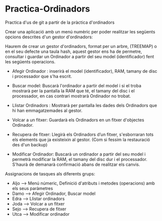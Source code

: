 # Practica-Ordinadors
Practica d'us de git a partir de la pràctica d'ordinadors

Crear una aplicació amb un menú numèric per poder realitzar les següents opcions descrites d'un gestor d'ordinadors:

Haurem de crear un gestor d'ordinadors, format per un arbre, (TREEMAP) o en el seu defecte una taula hash, aquest gestor ens ha de permetre, consultar i guardar un Ordinador a partir del seu model (identificador) fent les següents operacions.

  - Afegir Ordinador : inserirà el model (identificador), RAM, tamany de disc i processador que s'ha escrit.

  - Buscar model: Buscarà l'ordinador a partir del model i si el troba mostrarà per la pantalla la RAM que té, el tamany del disc i el processador, en cas contrari mostrarà Ordinador no trobat.

  - Llistar Ordinadors : Mostrarà per pantalla les dades dels Ordinadors que hi han emmagatzemades al gestor.

  - Volcar a un fitxer: Guardarà els Ordinadors en un fitxer d'objectes Ordinador.

  - Recupera de fitxer: Llegirà els Ordinadors d’un fitxer, s'esborraran tots els elements que ja existeixin al gestor. (Com si fessim la restauració des d'un backup)

  - Modificar Ordinador: Buscarà un ordinador a partir del seu model i permetrà modificar la RAM, el tamany del disc dur i el processador.
    S'haurà de demanarà confirmació abans de realitzar els canvis.

Assignacions de tasques als diferents grups:

- Aljo --> Menú númeric, Definició d'atributs i metodes (operacions) amb els seus paràmetres
- Damo --> Afegir Ordinador, Buscar model
- Edra --> Llistar ordinadors
- Joda --> Volcar a un fitxer
- Sejo --> Recupera de fitxer
- Utca --> Modificar ordinador

